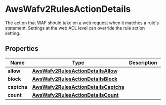 

# AwsWafv2RulesActionDetails

 The action that WAF should take on a web request when it matches a rule's statement. Settings at the web ACL level can override the rule action setting. 

## Properties

| Name | Type | Description | Notes |
|------------ | ------------- | ------------- | -------------|
|**allow** | [**AwsWafv2RulesActionDetailsAllow**](AwsWafv2RulesActionDetailsAllow.md) |  |  [optional] |
|**block** | [**AwsWafv2RulesActionDetailsBlock**](AwsWafv2RulesActionDetailsBlock.md) |  |  [optional] |
|**captcha** | [**AwsWafv2RulesActionDetailsCaptcha**](AwsWafv2RulesActionDetailsCaptcha.md) |  |  [optional] |
|**count** | [**AwsWafv2RulesActionDetailsCount**](AwsWafv2RulesActionDetailsCount.md) |  |  [optional] |



